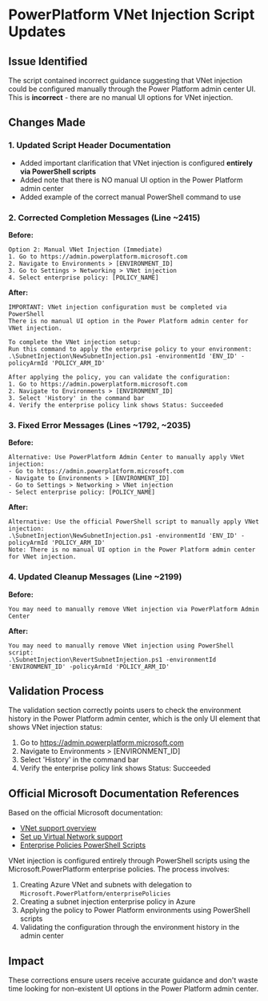 # PowerPlatform VNet Injection Script Updates

## Issue Identified
The script contained incorrect guidance suggesting that VNet injection could be configured manually through the Power Platform admin center UI. This is **incorrect** - there are no manual UI options for VNet injection.

## Changes Made

### 1. Updated Script Header Documentation
- Added important clarification that VNet injection is configured **entirely via PowerShell scripts**
- Added note that there is NO manual UI option in the Power Platform admin center
- Added example of the correct manual PowerShell command to use

### 2. Corrected Completion Messages (Line ~2415)
**Before:**
```
Option 2: Manual VNet Injection (Immediate)
1. Go to https://admin.powerplatform.microsoft.com
2. Navigate to Environments > [ENVIRONMENT_ID]
3. Go to Settings > Networking > VNet injection
4. Select enterprise policy: [POLICY_NAME]
```

**After:**
```
IMPORTANT: VNet injection configuration must be completed via PowerShell
There is no manual UI option in the Power Platform admin center for VNet injection.

To complete the VNet injection setup:
Run this command to apply the enterprise policy to your environment:
.\SubnetInjection\NewSubnetInjection.ps1 -environmentId 'ENV_ID' -policyArmId 'POLICY_ARM_ID'

After applying the policy, you can validate the configuration:
1. Go to https://admin.powerplatform.microsoft.com
2. Navigate to Environments > [ENVIRONMENT_ID]
3. Select 'History' in the command bar
4. Verify the enterprise policy link shows Status: Succeeded
```

### 3. Fixed Error Messages (Lines ~1792, ~2035)
**Before:**
```
Alternative: Use PowerPlatform Admin Center to manually apply VNet injection:
- Go to https://admin.powerplatform.microsoft.com
- Navigate to Environments > [ENVIRONMENT_ID]  
- Go to Settings > Networking > VNet injection
- Select enterprise policy: [POLICY_NAME]
```

**After:**
```
Alternative: Use the official PowerShell script to manually apply VNet injection:
.\SubnetInjection\NewSubnetInjection.ps1 -environmentId 'ENV_ID' -policyArmId 'POLICY_ARM_ID'
Note: There is no manual UI option in the Power Platform admin center for VNet injection.
```

### 4. Updated Cleanup Messages (Line ~2199)
**Before:**
```
You may need to manually remove VNet injection via PowerPlatform Admin Center
```

**After:**
```
You may need to manually remove VNet injection using PowerShell script:
.\SubnetInjection\RevertSubnetInjection.ps1 -environmentId 'ENVIRONMENT_ID' -policyArmId 'POLICY_ARM_ID'
```

## Validation Process
The validation section correctly points users to check the environment history in the Power Platform admin center, which is the only UI element that shows VNet injection status:

1. Go to https://admin.powerplatform.microsoft.com
2. Navigate to Environments > [ENVIRONMENT_ID]
3. Select 'History' in the command bar  
4. Verify the enterprise policy link shows Status: Succeeded

## Official Microsoft Documentation References
Based on the official Microsoft documentation:
- [VNet support overview](https://learn.microsoft.com/en-us/power-platform/admin/vnet-support-overview)
- [Set up Virtual Network support](https://learn.microsoft.com/en-us/power-platform/admin/vnet-support-setup-configure)
- [Enterprise Policies PowerShell Scripts](https://github.com/microsoft/PowerApps-Samples/blob/master/powershell/enterprisePolicies/README.md)

VNet injection is configured entirely through PowerShell scripts using the Microsoft.PowerPlatform enterprise policies. The process involves:

1. Creating Azure VNet and subnets with delegation to `Microsoft.PowerPlatform/enterprisePolicies`
2. Creating a subnet injection enterprise policy in Azure
3. Applying the policy to Power Platform environments using PowerShell scripts
4. Validating the configuration through the environment history in the admin center

## Impact
These corrections ensure users receive accurate guidance and don't waste time looking for non-existent UI options in the Power Platform admin center.
